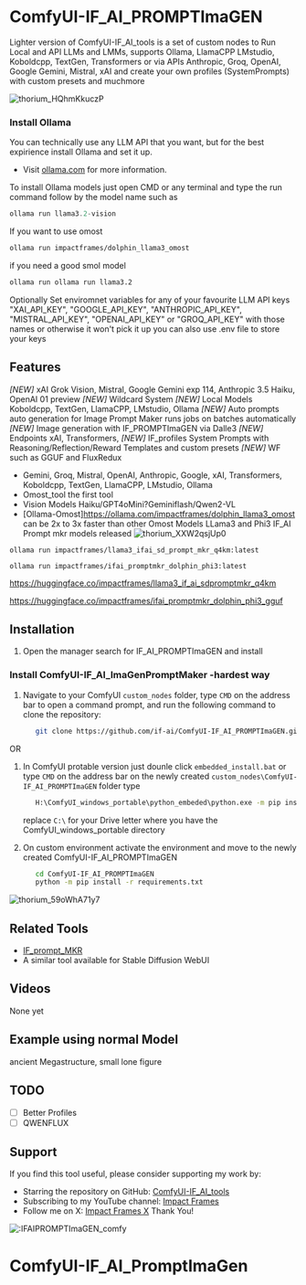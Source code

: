
# ComfyUI-IF_AI_PROMPTImaGEN

Lighter version of ComfyUI-IF_AI_tools is a set of custom nodes to Run Local and API LLMs and LMMs, supports Ollama, LlamaCPP LMstudio, Koboldcpp, TextGen, Transformers or via APIs Anthropic, Groq, OpenAI, Google Gemini, Mistral, xAI and create your own profiles (SystemPrompts) with custom presets and muchmore

![thorium_HQhmKkuczP](https://github.com/user-attachments/assets/547f1096-fb5e-4249-95bd-1f6920788aa2)


### Install Ollama

You can technically use any LLM API that you want, but for the best expirience install Ollama and set it up.
- Visit [ollama.com](https://ollama.com) for more information.

To install Ollama models just open CMD or any terminal and type the run command follow by the model name such as
```powershell
ollama run llama3.2-vision
```
If you want to use omost 
```bash
ollama run impactframes/dolphin_llama3_omost
```
if you need a good smol model
```bash
ollama run ollama run llama3.2
```

Optionally Set enviromnet variables for any of your favourite LLM API keys "XAI_API_KEY", "GOOGLE_API_KEY", "ANTHROPIC_API_KEY", "MISTRAL_API_KEY", "OPENAI_API_KEY" or "GROQ_API_KEY" with those names or otherwise
it won't pick it up you can also use .env file to store your keys

## Features
_[NEW]_ xAI Grok Vision, Mistral, Google Gemini exp 114, Anthropic 3.5 Haiku, OpenAI 01 preview
_[NEW]_ Wildcard System
_[NEW]_ Local Models Koboldcpp, TextGen, LlamaCPP, LMstudio, Ollama
_[NEW]_ Auto prompts auto generation for Image Prompt Maker runs jobs on batches automatically
_[NEW]_ Image generation with IF_PROMPTImaGEN via Dalle3 
_[NEW]_ Endpoints xAI, Transformers,
_[NEW]_ IF_profiles System Prompts with Reasoning/Reflection/Reward Templates and custom presets
_[NEW]_ WF such as GGUF and FluxRedux

- Gemini, Groq, Mistral, OpenAI, Anthropic, Google, xAI, Transformers, Koboldcpp, TextGen, LlamaCPP, LMstudio, Ollama 
- Omost_tool the first tool 
- Vision Models Haiku/GPT4oMini?Geminiflash/Qwen2-VL 
- [Ollama-Omost]https://ollama.com/impactframes/dolphin_llama3_omost can be 2x to 3x faster than other Omost Models
LLama3 and Phi3 IF_AI Prompt mkr models released
![thorium_XXW2qsjUp0](https://github.com/user-attachments/assets/89bb5e3f-f103-4c64-b086-ed6194747f9b)


`ollama run impactframes/llama3_ifai_sd_prompt_mkr_q4km:latest`

`ollama run impactframes/ifai_promptmkr_dolphin_phi3:latest`

https://huggingface.co/impactframes/llama3_if_ai_sdpromptmkr_q4km

https://huggingface.co/impactframes/ifai_promptmkr_dolphin_phi3_gguf


## Installation
1. Open the manager search for IF_AI_PROMPTImaGEN and install

### Install ComfyUI-IF_AI_ImaGenPromptMaker -hardest way
   
1. Navigate to your ComfyUI `custom_nodes` folder, type `CMD` on the address bar to open a command prompt,
   and run the following command to clone the repository:
   ```bash
      git clone https://github.com/if-ai/ComfyUI-IF_AI_PROMPTImaGEN.git
      ```
OR
1. In ComfyUI protable version just dounle click `embedded_install.bat` or  type `CMD` on the address bar on the newly created `custom_nodes\ComfyUI-IF_AI_PROMPTImaGEN` folder type 
   ```bash
      H:\ComfyUI_windows_portable\python_embeded\python.exe -m pip install -r requirements.txt
      ```
   replace `C:\` for your Drive letter where you have the ComfyUI_windows_portable directory

2. On custom environment activate the environment and move to the newly created ComfyUI-IF_AI_PROMPTImaGEN
   ```bash
      cd ComfyUI-IF_AI_PROMPTImaGEN
      python -m pip install -r requirements.txt
      ```
![thorium_59oWhA71y7](https://github.com/user-attachments/assets/e9641052-4838-4ee3-91c4-7e02190e9064)

## Related Tools
- [IF_prompt_MKR](https://github.com/if-ai/IF_PROMPTImaGEN) 
-  A similar tool available for Stable Diffusion WebUI

## Videos

None yet

## Example using normal Model
ancient Megastructure, small lone figure 


## TODO
- [ ] Better Profiles
- [ ] QWENFLUX

## Support
If you find this tool useful, please consider supporting my work by:
- Starring the repository on GitHub: [ComfyUI-IF_AI_tools](https://github.com/if-ai/ComfyUI-IF_AI_tools)
- Subscribing to my YouTube channel: [Impact Frames](https://youtube.com/@impactframes?si=DrBu3tOAC2-YbEvc)
- Follow me on X: [Impact Frames X](https://x.com/impactframesX)
Thank You!

<img src="https://count.getloli.com/get/@IFAIPROMPTImaGEN_comfy?theme=moebooru" alt=":IFAIPROMPTImaGEN_comfy" />




# ComfyUI-IF_AI_PromptImaGen
